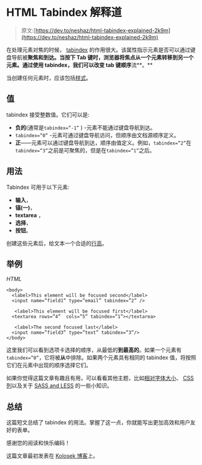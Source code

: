 # HTML Tabindex 解释道

> 原文:[https://dev.to/neshaz/html-tabindex-explained-2k9m](https://dev.to/neshaz/html-tabindex-explained-2k9m)

在处理元素对焦的时候， [tabindex](https://www.w3schools.com/tags/att_global_tabindex.asp) 的作用很大。该属性指示元素是否可以通过键盘导航被**聚焦和到达。当按下 **Tab 键**时，浏览器将焦点从一个元素转移到另一个元素。通过使用 tabindex，我们可以改变 tab 键顺序**流**。**

当创建任何元素时，应该包括[样式](https://kolosek.com/10-ways-to-improve-your-website-design/)。

## [](#values)值

tabindex 接受整数值。它们可以是:

*   **负的**(通常是`tabindex=”-1”` ) -元素不能通过键盘导航到达。
*   `tabindex=”0”` -元素可通过键盘导航访问，但顺序由文档源顺序定义。
*   **正**——元素可以通过键盘导航到达，顺序由值定义。例如，`tabindex=”2”`在`tabindex=”3”`之前是可聚焦的，但是在`tabindex=”1”`之后。

## [](#usage)用法

Tabindex 可用于以下元素:

*   **输入**，
*   **锚(一)**，
*   **textarea** ，
*   **选择**，
*   **按钮**。

创建这些元素后，给文本一个合适的[行高](https://kolosek.com/css-line-height/)。

## [](#example)举例

*HTML*

```
<body>
  <label>This element will be focused second</label>
  <input name=”field1” type=”email” tabindex=”2” />

   <label>This element will be focused first</label>
  <textarea rows=”4”  cols=”5” tabindex=”1”></textarea>

   <label>The second focused last</label>
  <input name=”field3” type=”text” tabindex=”3”/>
</body> 
```

这里我们可以看到选项卡选择的顺序，从最低的**到最高的**。如果一个元素有`tabindex=”0”`，它将被**从**中排除。如果两个元素具有相同的 tabindex 值，将按照它们在元素中出现的顺序选择它们。

如果你觉得这篇文章有趣且有用，可以看看其他主题，比如[相对字体大小](https://kolosek.com/css-relative-font-size/)、 [CSS 列](https://kolosek.com/css-columns/)以及关于 [SASS and LESS](https://kolosek.com/nesting-in-less-and-sass/) 的一些小知识。

## [](#summary)总结

这篇短文总结了 tabindex 的用法。掌握了这一点，你就能写出更加高效和用户友好的表单。

感谢您的阅读和快乐编码！

这篇文章最初发表在 [Kolosek 博客](https://kolosek.com/tabindex/)上。